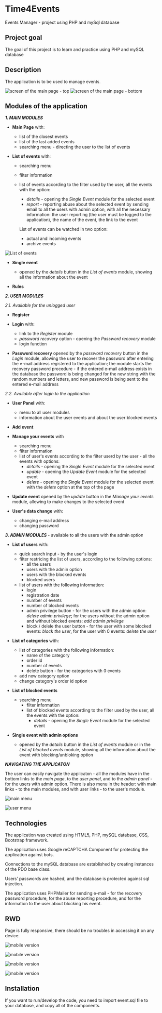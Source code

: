 # Time4Events
Events Manager - project using PHP and mySql database

## Project goal
The goal of this project is to learn and practice using PHP and mySQL database

## Description
The application is to be used to manage events. 

![screen of the main page - top](http://s6.ifotos.pl/img/events03j_qwhwaqh.jpg "Main page - top")
![screen of the main page - bottom](http://s2.ifotos.pl/img/events02j_qwhwaaa.jpg "Main page - bottom")

## Modules of the application

**_1. MAIN MODULES_**

* **Main Page** with: 
  - list of the closest events
  - list of the last added events
  - searching menu - directing the user to the list of events

* **List of events** with:
  - searching menu
  - filter information
  - list of events according to the filter used by the user, all the events with the option:
    - _details_ - opening the _Single Event_ module for the selected event
    - _report_ - reporting abuse about the selected event by sending email to all the users with admin option, with all the necessary information: the user reporting    (the user must be logged to the application), the name of the event, the link to the event

    List of events can be watched in two option:
    - actual and incoming events
    - archive events

![List of events](http://s5.ifotos.pl/img/eventsjpg_qwhwaaw.jpg "list of events")

* **Single event**
  - opened by the _details_ button in the _List of events_ module, showing all the information about the event

* **Rules** 


**_2. USER MODULES_**

_2.1. Available for the unlogged user_

* **Register**

* **Login** with:
  - link to the _Register_ module
  - _password recovery_ option - opening the _Password recovery_ module
  - login function

* **Password recovery**
opened by the _password recovery_ button in the _Login_ module, allowing the user to recover the password after entering the e-mail address registered to the application; the module starts the recovery password procedure - if the entered e-mail address exists in the database the password is being changed for the new string with the random numbers and letters, and new password is being sent to the entered e-mail address

_2.2. Available after login to the application_

* **User Panel** with:
  - menu to all user modules
  - information about the user events and about the user blocked events

* **Add event**

* **Manage your events** with
  - searching menu
  - filter information
  - list of user's events according to the filter userd by the user - all the events with options:
    - _details_ - opening the _Single Event_ module for the selected event
    - _update_ - opening the _Update Event_ module for the selected event
    - _delete_ - opening the _Single Event_ module for the selected event with the _delete_ option at the top of the page

* **Update event**
opened by the _update_ button in the _Manage your events_ module, allowing to make changes to the selected event

* **User's data change** with:
  - changing e-mail address
  - changing password


**_3. ADMIN MODULES_** - available to all the users with the admin option

* **List of users** with:
  - quick search input - by the user's login
  - filter restricing the list of users, according to the following options:
    - all the users
    - users with the admin option
    - users with the blocked events
    - blocked users
  - list of users with the following information:
    - login
    - registration date
    - number of events
    - number of blocked events
    - admin privilege button - for the users with the admin option: _delete admin privilege_; for the users without the admin option and without blocked events: _add admin privilege_
    - block / delele the user button - for the user with some blocked events: _block the user_, for the user with 0 events: _delete the user_

* **List of categories** with:
  - list of categories with the following information:
    - name of the category
    - order id
    - number of events
    - delete button - for the categories with 0 events
  - add new category option
  - change category's order id option

* **List of blocked events**
  - searching menu
    - filter information
    - list of blocked events according to the filter used by the user, all the events with the option:
      - _details_ - opening the _Single Event_ module for the selected event

* **Single event with admin options**
  - opened by the _details_ button in the _List of events_ module or in the _List of blocked events_ module, showing all the information about the event with blocking/unbloking option


**_NAVIGATING THE APPLICATON_**

The user can easily navigate the applicaton - all the modules have in the bottom links to the _main page_, to the _user panel_, and to the _admin panel_ - for the users with admin option. There is also menu in the header: with main links - to the main modules, and with user links - to the user's module.

![main menu](http://s5.ifotos.pl/img/events05j_qwhwaqn.jpg "main menu")

![user menu](http://s5.ifotos.pl/img/events06j_qwhwaqe.jpg "user menu")

## Technologies

The application was created using HTML5, PHP, mySQL database, CSS, Bootstrap framework.

The application uses Google reCAPTCHA Component for protecting the application against bots.

Connections to the mySQL database are established by creating instances of the PDO base class.

Users' passwords are hashed, and the database is protected against sql injection.

The application uses PHPMailer for sending e-mail - for the recovery password procedure, for the abuse reporting procedure, and for the information to the user about blocking his event.

## RWD

Page is fully responsive, there should be no troubles in accessing it on any device. 

![mobile version](http://s5.ifotos.pl/img/mobile01j_qwhwqsp.jpg "mobile version")

![mobile version](http://s5.ifotos.pl/img/mobile02j_qwhwqsh.jpg "mobile version")


![mobile version](http://s2.ifotos.pl/img/mobile03j_qwhwqsr.jpg "mobile version")

![mobile version](http://s6.ifotos.pl/img/mobile04j_qwhwqsx.jpg "mobile version")

## Installation

If you want to run/develop the code, you need to import event.sql file to your database, and copy all of the components.
